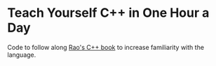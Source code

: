 # Teach Yourself C++ in One Hour a Day

Code to follow along [Rao's C++ book](https://www.amazon.com/Sams-Teach-Yourself-One-Hour/dp/0672335670) to increase familiarity with the language.
